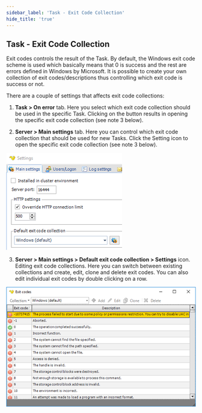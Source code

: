 ```yaml
---
sidebar_label: 'Task - Exit Code Collection'
hide_title: 'true'
---
```


## Task - Exit Code Collection

Exit codes controls the result of the Task. By default, the Windows exit code scheme is used which basically means that 0 is success and the rest are errors defined in Windows by Microsoft. It is possible to create your own collection of exit codes/descriptions thus controlling which exit code is success or not.
 
There are a couple of settings that affects exit code collections:

1. **Task > On error** tab. Here you select which exit code collection should be used in the specific Task. Clicking on the button results in opening the specific exit code collection (see note 3 below).
 
2. **Server > Main settings** tab. Here you can control which exit code collection that should be used for new Tasks. Click the Setting icon to open the specific exit code collection (see note 3 below).

![](../../../static/img/servermainsettingspart1.png)

3. **Server > Main settings > Default exit code collection > Settings** icon. Editing exit code collections. Here you can switch between existing collections and create, edit, clone and delete exit codes. You can also edit individual exit codes by double clicking on a row.

![](../../../static/img/servermainsettingsexitcodecollection.png)

